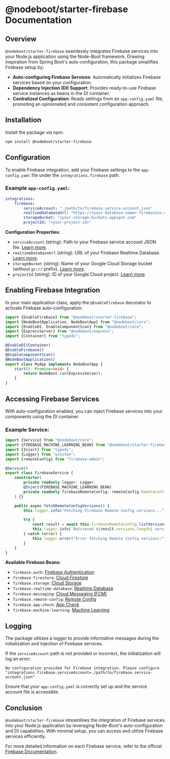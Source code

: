 # @nodeboot/starter-firebase Documentation

## Overview

`@nodeboot/starter-firebase` seamlessly integrates Firebase services into your Node.js application using the Node-Boot framework. Drawing inspiration from Spring Boot's auto-configuration, this package simplifies Firebase setup by:

-   **Auto-configuring Firebase Services**: Automatically initializes Firebase services based on your configuration.
-   **Dependency Injection (DI) Support**: Provides ready-to-use Firebase service instances as beans in the DI container.
-   **Centralized Configuration**: Reads settings from an `app-config.yaml` file, promoting an opinionated and consistent configuration approach.

## Installation

Install the package via npm:

```bash
npm install @nodeboot/starter-firebase
```

## Configuration

To enable Firebase integration, add your Firebase settings to the `app-config.yaml` file under the `integrations.firebase` path.

### Example `app-config.yaml`:

```yaml
integrations:
    firebase:
        serviceAccount: "./path/to/firebase.service-account.json"
        realtimeDatabaseUrl: "https://<your-database-name>.firebaseio.com"
        storageBucket: "<your-storage-bucket>.appspot.com"
        projectId: "<your-project-id>"
```

**Configuration Properties:**

-   `serviceAccount` (string): Path to your Firebase service account JSON file. [Learn more](https://firebase.google.com/docs/admin/setup#initialize-sdk).
-   `realtimeDatabaseUrl` (string): URL of your Firebase Realtime Database. [Learn more](https://firebase.google.com/docs/database/admin/start).
-   `storageBucket` (string): Name of your Google Cloud Storage bucket (without `gs://` prefix). [Learn more](https://firebase.google.com/docs/storage/admin/start).
-   `projectId` (string): ID of your Google Cloud project. [Learn more](https://firebase.google.com/docs/projects/learn-more).

## Enabling Firebase Integration

In your main application class, apply the `@EnableFirebase` decorator to activate Firebase auto-configuration:

```typescript
import {EnableFirebase} from "@nodeboot/starter-firebase";
import {NodeBootApplication, NodeBootApp} from "@nodeboot/core";
import {EnableDI, EnableComponentScan} from "@nodeboot/core";
import {ExpressServer} from "@nodeboot/express";
import {Container} from "typedi";

@EnableDI(Container)
@EnableFirebase()
@EnableComponentScan()
@NodeBootApplication()
export class MyApp implements NodeBootApp {
    start(): Promise<void> {
        return NodeBoot.run(ExpressServer);
    }
}
```

## Accessing Firebase Services

With auto-configuration enabled, you can inject Firebase services into your components using the DI container.

### Example Service:

```typescript
import {Service} from "@nodeboot/core";
import {FIREBASE_MACHINE_LEARNING_BEAN} from "@nodeboot/starter-firebase";
import {Inject} from "typedi";
import {Logger} from "winston";
import {remoteConfig} from "firebase-admin";

@Service()
export class FirebaseService {
    constructor(
        private readonly logger: Logger,
        @Inject(FIREBASE_MACHINE_LEARNING_BEAN)
        private readonly firebaseRemoteConfig: remoteConfig.RemoteConfig,
    ) {}

    public async fetchRemoteConfigVersions() {
        this.logger.info("Fetching Firebase Remote Config versions...");

        try {
            const result = await this.firebaseRemoteConfig.listVersions();
            this.logger.info(`Retrieved ${result.versions.length} versions.`);
        } catch (error) {
            this.logger.error("Error fetching Remote Config versions:", error);
        }
    }
}
```

**Available Firebase Beans:**

-   `firebase.auth`: [Firebase Authentication](https://firebase.google.com/docs/auth/admin)
-   `firebase.firestore`: [Cloud Firestore](https://firebase.google.com/docs/firestore)
-   `firebase.storage`: [Cloud Storage](https://firebase.google.com/docs/storage)
-   `firebase.realtime-database`: [Realtime Database](https://firebase.google.com/docs/database/admin/start)
-   `firebase.messaging`: [Cloud Messaging (FCM)](https://firebase.google.com/docs/cloud-messaging)
-   `firebase.remote-config`: [Remote Config](https://firebase.google.com/docs/remote-config)
-   `firebase.app-check`: [App Check](https://firebase.google.com/docs/app-check)
-   `firebase.machine-learning`: [Machine Learning](https://firebase.google.com/docs/ml)

## Logging

The package utilizes a logger to provide informative messages during the initialization and injection of Firebase services.

If the `serviceAccount` path is not provided or incorrect, the initialization will log an error:

```
No configuration provided for Firebase integration. Please configure "integrations.firebase.serviceAccount=./path/to/firebase.service-account.json"
```

Ensure that your `app-config.yaml` is correctly set up and the service account file is accessible.

## Conclusion

`@nodeboot/starter-firebase` streamlines the integration of Firebase services into your Node.js application by leveraging Node-Boot's auto-configuration and DI capabilities. With minimal setup, you can access and utilize Firebase services efficiently.

For more detailed information on each Firebase service, refer to the official [Firebase Documentation](https://firebase.google.com/docs).
